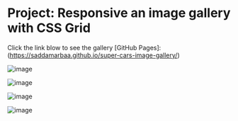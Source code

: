 # Project: Responsive an image gallery with CSS Grid 


Click the link blow to see the gallery [GitHub Pages]:  (https://saddamarbaa.github.io/super-cars-image-gallery/)

![image](https://user-images.githubusercontent.com/51326421/102723336-a677d480-4339-11eb-97a8-3f4fe617f0f7.png)


![image](https://user-images.githubusercontent.com/51326421/102687626-f44de900-4222-11eb-9983-9436b9718c31.png)


![image](https://user-images.githubusercontent.com/51326421/102688674-cf5d7400-422a-11eb-918a-834490e2d7d1.png)


![image](https://user-images.githubusercontent.com/51326421/102672967-f41f0080-41c4-11eb-9a55-a0ea33911620.png)





